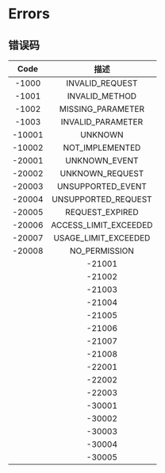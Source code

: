 # Errors

## 错误码


|  Code  |         描述         |
|:------:|:------------------:|
| -1000  |        INVALID_REQUEST        |
| -1001  |       INVALID_METHOD        |
| -1002  |      MISSING_PARAMETER       |
| -1003  |       INVALID_PARAMETER        |
| -10001 |       UNKNOWN       |
| -10002 | NOT_IMPLEMENTED |
| -20001 |       UNKNOWN_EVENT        |
| -20002 |       UNKNOWN_REQUEST        |
| -20003 |       UNSUPPORTED_EVENT        |
|-20004 |UNSUPPORTED_REQUEST |
|-20005 |REQUEST_EXPIRED |
|-20006 |ACCESS_LIMIT_EXCEEDED |
|-20007 |USAGE_LIMIT_EXCEEDED |
|-20008 |NO_PERMISSION |
        |-21001 |MISSING_PARAMETER |
        |-21002 |EMPTY_PARAMETER |
        |-21003 |INVALID_PARAMETER |
        |-21004 |MISSING_HEADER =|
        |-21005 |EMPTY_HEADER |
        |-21006 |INVALID_HEADER |
        |-21007 |INVALID_JSON_FORMAT |
        |-21008 |INVALID_SIGNATURE |
        |-22001 |INVALID_TRANSFER |
        |-22002 |INVALID_ORDER |
        |-22003 |NO_SUCH_PRODUCT|
        |-30001 |NOT_EXIST |
        |-30002 |DUPLICATE |
        |-30003 |IN_USE |
        |-30004 |LIMIT_EXCEEDED |
        |-30005 |INSUFFICIENT|
